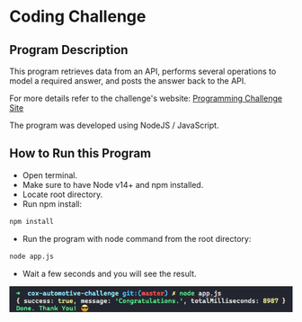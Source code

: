 # Coding Challenge

## Program Description

This program retrieves data from an API, performs several operations to model a required answer, and posts the answer back to the API.

For more details refer to the challenge's website: <a href="http://api.coxauto-interview.com/" target="_blank">Programming Challenge Site</a>

The program was developed using NodeJS / JavaScript.

## How to Run this Program

- Open terminal.
- Make sure to have Node v14+ and npm installed.
- Locate root directory.
- Run npm install:

```bash
npm install
```

- Run the program with node command from the root directory:

```bash
node app.js
```

- Wait a few seconds and you will see the result.

![Screenshot](screenshot.png)
